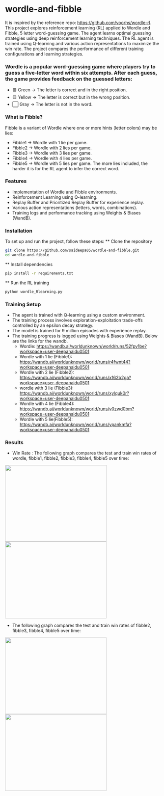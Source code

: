 # wordle-and-fibble
It is inspired by the reference repo: https://github.com/voorhs/wordle-rl. 
This project explores reinforcement learning (RL) applied to Wordle and Fibble, 5 letter word-guessing game. The agent learns optimal guessing strategies using deep reinforcement learning techniques.
The RL agent is trained using Q-learning and various action representations to maximize the win rate. The project compares the performance of different training configurations and learning strategies.


### Wordle is a popular word-guessing game where players try to guess a five-letter word within six attempts. After each guess, the game provides feedback on the guessed letters:
* 🟩 Green → The letter is correct and in the right position.
* 🟨 Yellow → The letter is correct but in the wrong position.
* ⬜ Gray → The letter is not in the word.

### What is Fibble?
Fibble is a variant of Wordle where one or more hints (letter colors) may be lies:
* Fibble1 → Wordle with 1 lie per game.
* Fibble2 → Wordle with 2 lies per game.
* Fibble3 → Wordle with 3 lies per game.
* Fibble4 → Wordle with 4 lies per game.
* Fibble5 → Wordle with 5 lies per game.
The more lies included, the harder it is for the RL agent to infer the correct word.

### Features
* Implementation of Wordle and Fibble environments.
* Reinforcement Learning using Q-learning.
* Replay Buffer and Prioritized Replay Buffer for experience replay.
* Various action representations (letters, words, combinations).
* Training logs and performance tracking using Weights & Biases (WandB).

### Installation
To set up and run the project, follow these steps:
** Clone the repository
```bash
git clone https://github.com/saideepa05/wordle-and-fibble.git
cd wordle-and-fibble
```
** Install dependencies
```bash
pip install -r requirements.txt
```
** Run the RL training
```bash
python wordle_Rlearning.py
```
### Training Setup
* The agent is trained with Q-learning using a custom environment.
* The training process involves exploration-exploitation trade-offs controlled by an epsilon decay strategy.
* The model is trained for 9 million episodes with experience replay.
* The training progress is logged using Weights & Biases (WandB). Below are the links for the wandb.
  *  Wordle: https://wandb.ai/worldunknown/world/runs/52fpv1be?workspace=user-deepanaidu0501
  *  Wordle with 1 lie (Fibble1): https://wandb.ai/worldunknown/world/runs/r4fwnt44?workspace=user-deepanaidu0501
  * Wordle with 2 lie (Fibble2): https://wandb.ai/worldunknown/world/runs/x162b2ga?workspace=user-deepanaidu0501
  * wordle with 3 lie (Fibble3): https://wandb.ai/worldunknown/world/runs/xylquk0r?workspace=user-deepanaidu0501
  * Wordle with 4 lie (Fibble4): https://wandb.ai/worldunknown/world/runs/v0zwd0bm?workspace=user-deepanaidu0501
  * Wordle with 5 lie(Fibble5): https://wandb.ai/worldunknown/world/runs/ypankmfa?workspace=user-deepanaidu0501

### Results
* Win Rate : The following graph compares the test and train win rates of wordle, fibble1, fibble2, fibble3, fibble4, fibble5 over time:
<image src="https://github.com/user-attachments/assets/092fc0a2-bcc5-4188-8b6f-172958a40ea6" width="330" height="250">
<image src="https://github.com/user-attachments/assets/5cf5d16a-f782-4556-8ffa-15988a226330"  width="330" height="250">

* The following graph compares the test and train win rates of fibble2, fibble3, fibble4, fibble5 over time:
<image src="https://github.com/user-attachments/assets/bb238fac-ddbe-421c-8b78-62b0675d5077" width="330" height="250">
<image src="https://github.com/user-attachments/assets/c1c7a4ec-dd30-4df4-a12b-422a87d01001" width="330" height="250">




